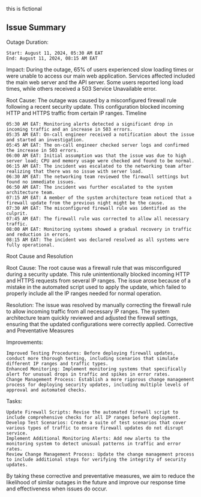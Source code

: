 this is fictional
## Issue Summary

Outage Duration:

    Start: August 11, 2024, 05:30 AM EAT
    End: August 11, 2024, 08:15 AM EAT

Impact:
During the outage, 65% of users experienced slow loading times or were unable to access our main web application. Services affected included the main web server and the API server. Some users reported long load times, while others received a 503 Service Unavailable error.

Root Cause:
The outage was caused by a misconfigured firewall rule following a recent security update. This configuration blocked incoming HTTP and HTTPS traffic from certain IP ranges.
Timeline

    05:30 AM EAT: Monitoring alerts detected a significant drop in incoming traffic and an increase in 503 errors.
    05:35 AM EAT: On-call engineer received a notification about the issue and started an investigation.
    05:45 AM EAT: The on-call engineer checked server logs and confirmed the increase in 503 errors.
    06:00 AM EAT: Initial assumption was that the issue was due to high server load; CPU and memory usage were checked and found to be normal.
    06:15 AM EAT: The incident was escalated to the networking team after realizing that there was no issue with server load.
    06:30 AM EAT: The networking team reviewed the firewall settings but found no immediate issues.
    06:50 AM EAT: The incident was further escalated to the system architecture team.
    07:15 AM EAT: A member of the system architecture team noticed that a firewall update from the previous night might be the cause.
    07:30 AM EAT: The misconfigured firewall rule was identified as the culprit.
    07:45 AM EAT: The firewall rule was corrected to allow all necessary traffic.
    08:00 AM EAT: Monitoring systems showed a gradual recovery in traffic and reduction in errors.
    08:15 AM EAT: The incident was declared resolved as all systems were fully operational.

Root Cause and Resolution

Root Cause:
The root cause was a firewall rule that was misconfigured during a security update. This rule unintentionally blocked incoming HTTP and HTTPS requests from several IP ranges. The issue arose because of a mistake in the automated script used to apply the update, which failed to properly include all the IP ranges needed for normal operation.

Resolution:
The issue was resolved by manually correcting the firewall rule to allow incoming traffic from all necessary IP ranges. The system architecture team quickly reviewed and adjusted the firewall settings, ensuring that the updated configurations were correctly applied.
Corrective and Preventative Measures

Improvements:

    Improved Testing Procedures: Before deploying firewall updates, conduct more thorough testing, including scenarios that simulate different IP ranges and traffic types.
    Enhanced Monitoring: Implement monitoring systems that specifically alert for unusual drops in traffic and spikes in error rates.
    Change Management Process: Establish a more rigorous change management process for deploying security updates, including multiple levels of approval and automated checks.

Tasks:

    Update Firewall Scripts: Revise the automated firewall script to include comprehensive checks for all IP ranges before deployment.
    Develop Test Scenarios: Create a suite of test scenarios that cover various types of traffic to ensure firewall updates do not disrupt service.
    Implement Additional Monitoring Alerts: Add new alerts to the monitoring system to detect unusual patterns in traffic and error rates.
    Review Change Management Process: Update the change management process to include additional steps for verifying the integrity of security updates.

By taking these corrective and preventative measures, we aim to reduce the likelihood of similar outages in the future and improve our response time and effectiveness when issues do occur.
